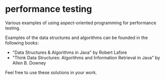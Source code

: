 # performance testing
Various examples of using aspect-oriented programming for performance testing.

Examples of the data structures and algorithms can be founded in the following books: 

- "Data Structures & Algorithms in Java" by Robert Lafore
- "Think Data Structures: Algorithms and Information Retrieval in Java" by Allen B. Downey

Feel free to use these solutions in your work.
